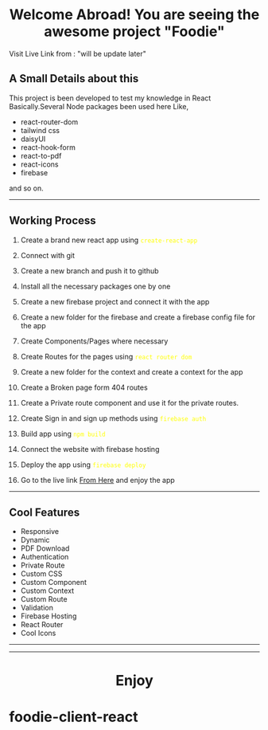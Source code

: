 <center>

# Welcome Abroad! You are seeing the awesome project "Foodie"

</center>

Visit Live Link from : "will be update later"

## A Small Details about this

This project is been developed to test my knowledge in React Basically.Several Node packages been used here Like, 
<ul>
<li>react-router-dom</li>
<li>tailwind css</li>
<li>daisyUI</li>
<li>react-hook-form</li>
<li>react-to-pdf</li>
<li>react-icons</li>
<li>firebase</li>
</ul>
and so on.

---

## Working Process

1. Create a brand new react app using <span style='color: yellow'>`create-react-app`<span>

2. Connect with git

3. Create a new branch and push it to github

3. Install all the necessary packages one by one

4. Create a new firebase project and connect it with the app

5. Create a new folder for the firebase and create a firebase config file for the app

6. Create Components/Pages where necessary

7. Create Routes for the pages using <span style='color: yellow'>`react router dom`<span>

8. Create a new folder for the context and create a context for the app

9. Create a Broken page form 404 routes

10. Create a Private route component and use it for the private routes.

11. Create Sign in and sign up methods using <span style='color: yellow'>`firebase auth`<span>

12. Build app using <span style='color: yellow'>`npm build`<span>

13. Connect the website with firebase hosting

14. Deploy the app using <span style='color: yellow'>`firebase deploy`<span>

15. Go to the live link <a href="https://foodie-b1ba5.web.app/login">From Here</a> and enjoy the app


---
## Cool Features

<ul>
<li>Responsive</li>
<li>Dynamic</li>
<li>PDF Download</li>
<li>Authentication</li>
<li>Private Route</li>
<li>Custom CSS</li>
<li>Custom Component</li>
<li>Custom Context</li>
<li>Custom Route</li>
<li>Validation</li>
<li>Firebase Hosting</li>
<li>React Router</li>
<li>Cool Icons</li>
</ul>

---
---

<center>

# Enjoy

</center>

# foodie-client-react
